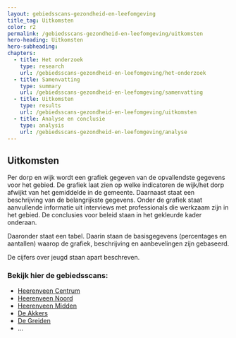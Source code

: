 ```yaml
---
layout: gebiedsscans-gezondheid-en-leefomgeving
title_tag: Uitkomsten
color: r2
permalink: /gebiedsscans-gezondheid-en-leefomgeving/uitkomsten
hero-heading: Uitkomsten
hero-subheading:
chapters:
  - title: Het onderzoek
    type: research
    url: /gebiedsscans-gezondheid-en-leefomgeving/het-onderzoek
  - title: Samenvatting
    type: summary
    url: /gebiedsscans-gezondheid-en-leefomgeving/samenvatting
  - title: Uitkomsten
    type: results
    url: /gebiedsscans-gezondheid-en-leefomgeving/uitkomsten
  - title: Analyse en conclusie
    type: analysis
    url: /gebiedsscans-gezondheid-en-leefomgeving/analyse
---
```

## Uitkomsten

Per dorp en wijk wordt een grafiek gegeven van de opvallendste gegevens voor het gebied. De grafiek laat zien op welke indicatoren de wijk/het dorp afwijkt van het gemiddelde in de gemeente. Daarnaast  staat een beschrijving van de belangrijkste gegevens. Onder de grafiek staat aanvullende informatie uit interviews met professionals die werkzaam zijn in het gebied. De conclusies voor beleid staan in het gekleurde kader onderaan.

Daaronder staat een tabel. Daarin staan de basisgegevens (percentages en aantallen) waarop de grafiek, beschrijving en aanbevelingen zijn gebaseerd.

De cijfers over jeugd staan apart beschreven.

### Bekijk hier de gebiedsscans:

* [Heerenveen Centrum](/gebiedsscans-gezondheid-en-leefomgeving/centrum)
* [Heerenveen Noord](/gebiedsscans-gezondheid-en-leefomgeving/noord)
* [Heerenveen Midden](/gebiedsscans-gezondheid-en-leefomgeving/midden)
* [De Akkers](/gebiedsscans-gezondheid-en-leefomgeving/de-akkers)
* [De Greiden](/gebiedsscans-gezondheid-en-leefomgeving/de-greiden)
* ...
